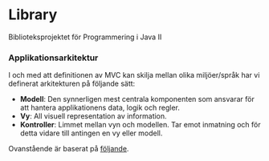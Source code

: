 # Library
Biblioteksprojektet för Programmering i Java II

### Applikationsarkitektur

I och med att definitionen av MVC kan skilja mellan olika miljöer/språk har vi definerat arkitekturen på följande sätt:

- **Modell**: Den synnerligen mest centrala komponenten som ansvarar för att hantera applikationens data, logik och regler.
- **Vy**: All visuell representation av information.
- **Kontroller**: Limmet mellan vyn och modellen. Tar emot inmatning och för detta vidare till antingen en vy eller modell.

Ovanstående är baserat på [följande](https://en.wikipedia.org/wiki/Model–view–controller).
